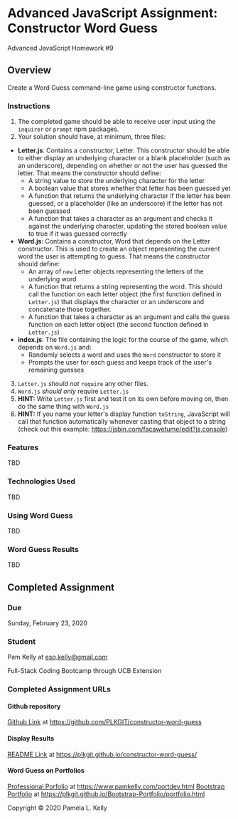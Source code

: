 # Advanced JavaScript Assignment: Constructor Word Guess
Advanced JavaScript Homework #9

## Overview
Create a Word Guess command-line game using constructor functions.

### Instructions
1. The completed game should be able to receive user input using the `inquirer` or `prompt` npm packages.
2. Your solution should have, at minimum, three files:
* **Letter.js**: Contains a constructor, Letter. This constructor should be able to either display an underlying character or a blank placeholder (such as an underscore), depending on whether or not the user has guessed the letter. That means the constructor should define:
  * A string value to store the underlying character for the letter
  * A boolean value that stores whether that letter has been guessed yet
  * A function that returns the underlying character if the letter has been guessed, or a placeholder (like an underscore) if the letter has not been guessed
  * A function that takes a character as an argument and checks it against the underlying character, updating the stored boolean value to true if it was guessed correctly
* **Word.js**: Contains a constructor, Word that depends on the Letter constructor. This is used to create an object representing the current word the user is attempting to guess. That means the constructor should define:
  * An array of `new` Letter objects representing the letters of the underlying word
  * A function that returns a string representing the word. This should call the function on each letter object (the first function defined in `Letter.js`) that displays the character or an underscore and concatenate those together.
  * A function that takes a character as an argument and calls the guess function on each letter object (the second function defined in `Letter.js`)
* **index.js**: The file containing the logic for the course of the game, which depends on `Word.js` and:
  * Randomly selects a word and uses the `Word` constructor to store it
  * Prompts the user for each guess and keeps track of the user's remaining guesses
3. `Letter.js` *should not* `require` any other files.
4. `Word.js` *should only* require `Letter.js`
5. **HINT:** Write `Letter.js` first and test it on its own before moving on, then do the same thing with `Word.js`
6. **HINT:** If you name your letter's display function `toString`, JavaScript will call that function automatically whenever casting that object to a string (check out this example: <https://jsbin.com/facawetume/edit?js,console>)

### Features
TBD

### Technologies Used
TBD

### Using Word Guess
TBD

### Word Guess Results
TBD

## Completed Assignment

### Due
Sunday, February 23, 2020

### Student
Pam Kelly at [esq.kelly@gmail.com](mailto:esq.kelly@gmail.com)

Full-Stack Coding Bootcamp through UCB Extension

### Completed Assignment URLs
#### Github repository
[Github Link](https://github.com/PLKGIT/constructor-word-guess) at https://github.com/PLKGIT/constructor-word-guess
#### Display Results
[README Link](https://plkgit.github.io/constructor-word-guess/) at https://plkgit.github.io/constructor-word-guess/
#### Word Guess on Portfolios
[Professional Porfolio](https://www.pamkelly.com/portdev.html) at https://www.pamkelly.com/portdev.html
[Bootstrap Portfolio](https://plkgit.github.io/Bootstrap-Portfolio/portfolio.html) at https://plkgit.github.io/Bootstrap-Portfolio/portfolio.html


Copyright &copy; 2020 Pamela L. Kelly